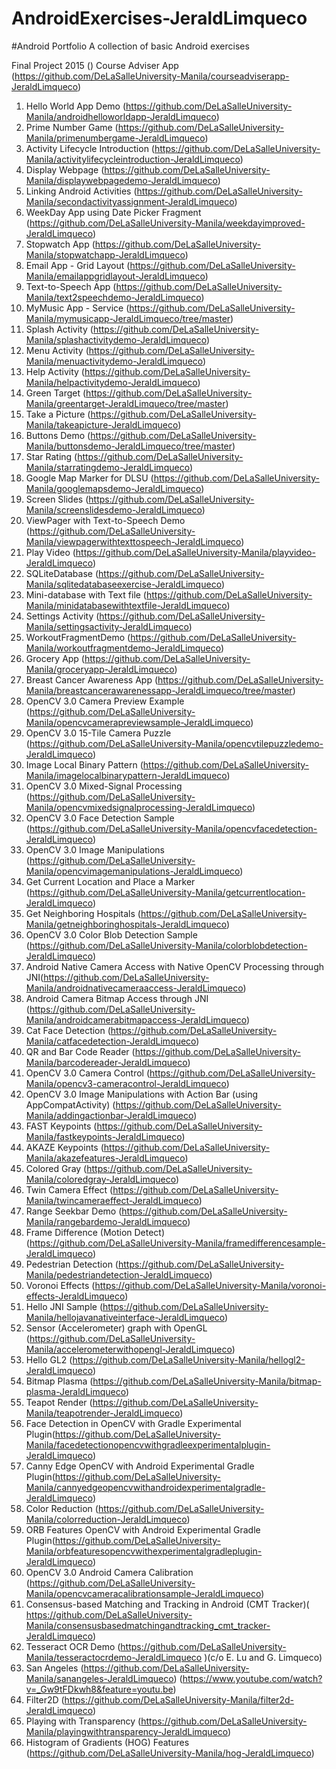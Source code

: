 # AndroidExercises-JeraldLimqueco

#Android Portfolio
A collection of basic Android exercises

Final Project 2015 ()
Course Adviser App (https://github.com/DeLaSalleUniversity-Manila/courseadviserapp-JeraldLimqueco)

1.	Hello World App Demo (https://github.com/DeLaSalleUniversity-Manila/androidhelloworldapp-JeraldLimqueco)
2.	Prime Number Game (https://github.com/DeLaSalleUniversity-Manila/primenumbergame-JeraldLimqueco)
3.	Activity Lifecycle Introduction (https://github.com/DeLaSalleUniversity-Manila/activitylifecycleintroduction-JeraldLimqueco)
4.	Display Webpage (https://github.com/DeLaSalleUniversity-Manila/displaywebpagedemo-JeraldLimqueco)
5.	Linking Android Activities (https://github.com/DeLaSalleUniversity-Manila/secondactivityassignment-JeraldLimqueco)
6.	WeekDay App using Date Picker Fragment (https://github.com/DeLaSalleUniversity-Manila/weekdayimproved-JeraldLimqueco)
7.	Stopwatch App (https://github.com/DeLaSalleUniversity-Manila/stopwatchapp-JeraldLimqueco)
8.	Email App - Grid Layout (https://github.com/DeLaSalleUniversity-Manila/emailappgridlayout-JeraldLimqueco)
9.	Text-to-Speech App (https://github.com/DeLaSalleUniversity-Manila/text2speechdemo-JeraldLimqueco)
10.	MyMusic App - Service (https://github.com/DeLaSalleUniversity-Manila/mymusicapp-JeraldLimqueco/tree/master)
11.	Splash Activity (https://github.com/DeLaSalleUniversity-Manila/splashactivitydemo-JeraldLimqueco)
12.	Menu Activity (https://github.com/DeLaSalleUniversity-Manila/menuactivitydemo-JeraldLimqueco)
13.	Help Activity (https://github.com/DeLaSalleUniversity-Manila/helpactivitydemo-JeraldLimqueco)
14.	Green Target (https://github.com/DeLaSalleUniversity-Manila/greentarget-JeraldLimqueco/tree/master)
15.	Take a Picture (https://github.com/DeLaSalleUniversity-Manila/takeapicture-JeraldLimqueco)
16.	Buttons Demo (https://github.com/DeLaSalleUniversity-Manila/buttonsdemo-JeraldLimqueco/tree/master)
17.	Star Rating (https://github.com/DeLaSalleUniversity-Manila/starratingdemo-JeraldLimqueco)
18.	Google Map Marker for DLSU (https://github.com/DeLaSalleUniversity-Manila/googlemapsdemo-JeraldLimqueco)
19.	Screen Slides (https://github.com/DeLaSalleUniversity-Manila/screenslidesdemo-JeraldLimqueco)
20.	ViewPager with Text-to-Speech Demo (https://github.com/DeLaSalleUniversity-Manila/viewpagerwithtexttospeech-JeraldLimqueco)
21.	Play Video (https://github.com/DeLaSalleUniversity-Manila/playvideo-JeraldLimqueco)
22.	SQLiteDatabase (https://github.com/DeLaSalleUniversity-Manila/sqlitedatabaseexercise-JeraldLimqueco)
23.	Mini-database with Text file (https://github.com/DeLaSalleUniversity-Manila/minidatabasewithtextfile-JeraldLimqueco)
24.	Settings Activity (https://github.com/DeLaSalleUniversity-Manila/settingsactivity-JeraldLimqueco)
25.	WorkoutFragmentDemo (https://github.com/DeLaSalleUniversity-Manila/workoutfragmentdemo-JeraldLimqueco)
26.	Grocery App (https://github.com/DeLaSalleUniversity-Manila/groceryapp-JeraldLimqueco)
27.	Breast Cancer Awareness App (https://github.com/DeLaSalleUniversity-Manila/breastcancerawarenessapp-JeraldLimqueco/tree/master)
28.	OpenCV 3.0 Camera Preview Example (https://github.com/DeLaSalleUniversity-Manila/opencvcamerapreviewsample-JeraldLimqueco)
29.	OpenCV 3.0 15-Tile Camera Puzzle (https://github.com/DeLaSalleUniversity-Manila/opencvtilepuzzledemo-JeraldLimqueco)
30.	Image Local Binary Pattern (https://github.com/DeLaSalleUniversity-Manila/imagelocalbinarypattern-JeraldLimqueco)
31.	OpenCV 3.0 Mixed-Signal Processing (https://github.com/DeLaSalleUniversity-Manila/opencvmixedsignalprocessing-JeraldLimqueco)
32.	OpenCV 3.0 Face Detection Sample (https://github.com/DeLaSalleUniversity-Manila/opencvfacedetection-JeraldLimqueco)
33.	OpenCV 3.0 Image Manipulations (https://github.com/DeLaSalleUniversity-Manila/opencvimagemanipulations-JeraldLimqueco)
34.	Get Current Location and Place a Marker (https://github.com/DeLaSalleUniversity-Manila/getcurrentlocation-JeraldLimqueco)
35.	Get Neighboring Hospitals (https://github.com/DeLaSalleUniversity-Manila/getneighboringhospitals-JeraldLimqueco)
36.	OpenCV 3.0 Color Blob Detection Sample (https://github.com/DeLaSalleUniversity-Manila/colorblobdetection-JeraldLimqueco)
37.	Android Native Camera Access with Native OpenCV Processing through JNI(https://github.com/DeLaSalleUniversity-Manila/androidnativecameraaccess-JeraldLimqueco)
38.	Android Camera Bitmap Access through JNI (https://github.com/DeLaSalleUniversity-Manila/androidcamerabitmapaccess-JeraldLimqueco)
39.	Cat Face Detection (https://github.com/DeLaSalleUniversity-Manila/catfacedetection-JeraldLimqueco)
40.	QR and Bar Code Reader (https://github.com/DeLaSalleUniversity-Manila/barcodereader-JeraldLimqueco)
41.	OpenCV 3.0 Camera Control (https://github.com/DeLaSalleUniversity-Manila/opencv3-cameracontrol-JeraldLimqueco)
42.	OpenCV 3.0 Image Manipulations with Action Bar (using AppCompatActivity) (https://github.com/DeLaSalleUniversity-Manila/addingactionbar-JeraldLimqueco)
43.	FAST Keypoints (https://github.com/DeLaSalleUniversity-Manila/fastkeypoints-JeraldLimqueco)
44.	AKAZE Keypoints (https://github.com/DeLaSalleUniversity-Manila/akazefeatures-JeraldLimqueco)
45.	Colored Gray (https://github.com/DeLaSalleUniversity-Manila/coloredgray-JeraldLimqueco)
46.	Twin Camera Effect (https://github.com/DeLaSalleUniversity-Manila/twincameraeffect-JeraldLimqueco)
47.	Range Seekbar Demo (https://github.com/DeLaSalleUniversity-Manila/rangebardemo-JeraldLimqueco)
48.	Frame Difference (Motion Detect) (https://github.com/DeLaSalleUniversity-Manila/framedifferencesample-JeraldLimqueco)
49.	Pedestrian Detection (https://github.com/DeLaSalleUniversity-Manila/pedestriandetection-JeraldLimqueco)
50.	Voronoi Effects (https://github.com/DeLaSalleUniversity-Manila/voronoi-effects-JeraldLimqueco)
51.	Hello JNI Sample (https://github.com/DeLaSalleUniversity-Manila/hellojavanativeinterface-JeraldLimqueco)
52.	Sensor (Accelerometer) graph with OpenGL (https://github.com/DeLaSalleUniversity-Manila/accelerometerwithopengl-JeraldLimqueco)
53.	Hello GL2 (https://github.com/DeLaSalleUniversity-Manila/hellogl2-JeraldLimqueco)
54.	Bitmap Plasma (https://github.com/DeLaSalleUniversity-Manila/bitmap-plasma-JeraldLimqueco)
55.	Teapot Render (https://github.com/DeLaSalleUniversity-Manila/teapotrender-JeraldLimqueco)
56.	Face Detection in OpenCV with Gradle Experimental Plugin(https://github.com/DeLaSalleUniversity-Manila/facedetectionopencvwithgradleexperimentalplugin-JeraldLimqueco)
57.	Canny Edge OpenCV with Android Experimental Gradle Plugin(https://github.com/DeLaSalleUniversity-Manila/cannyedgeopencvwithandroidexperimentalgradle-JeraldLimqueco)
58.	Color Reduction (https://github.com/DeLaSalleUniversity-Manila/colorreduction-JeraldLimqueco)
59.	ORB Features OpenCV with Android Experimental Gradle Plugin(https://github.com/DeLaSalleUniversity-Manila/orbfeaturesopencvwithexperimentalgradleplugin-JeraldLimqueco)
60.	OpenCV 3.0 Android Camera Calibration (https://github.com/DeLaSalleUniversity-Manila/opencvcameracalibrationsample-JeraldLimqueco)
61.	 Consensus-based Matching and Tracking in Android (CMT Tracker)( https://github.com/DeLaSalleUniversity-Manila/consensusbasedmatchingandtracking_cmt_tracker-JeraldLimqueco)
62.	Tesseract OCR Demo (https://github.com/DeLaSalleUniversity-Manila/tesseractocrdemo-JeraldLimqueco )(c/o E. Lu and G. Limqueco) 
63.	San Angeles (https://github.com/DeLaSalleUniversity-Manila/sanangeles-JeraldLimqueco)   (https://www.youtube.com/watch?v=_Gw9tFDkwh8&feature=youtu.be)
64.	Filter2D (https://github.com/DeLaSalleUniversity-Manila/filter2d-JeraldLimqueco)
65.	Playing with Transparency (https://github.com/DeLaSalleUniversity-Manila/playingwithtransparency-JeraldLimqueco)
66.	Histogram of Gradients (HOG) Features (https://github.com/DeLaSalleUniversity-Manila/hog-JeraldLimqueco)



